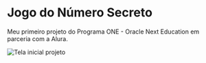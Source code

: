 # Jogo do Número Secreto

Meu primeiro projeto do Programa ONE - Oracle Next Education em parceria com a Alura.

<img src="img/projeto.png" alt="Tela inicial projeto">
